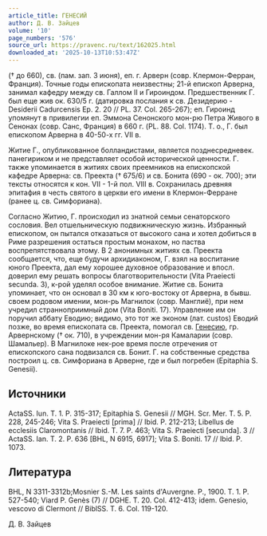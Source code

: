 ```yaml
---
article_title: ГЕНЕСИЙ
author: Д. В. Зайцев
volume: '10'
page_numbers: '576'
source_url: https://pravenc.ru/text/162025.html
downloaded_at: '2025-10-13T10:53:47Z'
---
```


(† до 660), св. (пам. зап. 3 июня), еп. г. Арверн (совр. Клермон-Ферран, Франция). Точные годы епископата неизвестны; 21-й епископ Арверна, занимал кафедру между св. Галлом II и Гироиндом. Предшественник Г. был еще жив ок. 630/5 г. (датировка послания к св. Дезидерию - Desiderii Cadurcensis Ep. 2. 20 // PL. 37. Col. 265-267); еп. Гироинд упомянут в привилегии еп. Эммона Сенонского мон-рю Петра Живого в Сенонах (совр. Санс, Франция) в 660 г. (PL. 88. Col. 1174). Т. о., Г. был епископом Арверна в 40-50-х гг. VII в.

Житие Г., опубликованное болландистами, является позднесредневек. панегириком и не представляет особой исторической ценности. Г. также упоминается в житиях своих преемников на епископской кафедре Арверна: св. Преекта († 675/6) и св. Бонита (690 - ок. 700); эти тексты относятся к кон. VII - 1-й пол. VIII в. Сохранилась древняя эпитафия в честь святого в церкви его имени в Клермон-Ферране (ранее ц. св. Симфориана).

Согласно Житию, Г. происходил из знатной семьи сенаторского сословия. Вел отшельническую подвижническую жизнь. Избранный епископом, он пытался отказаться от высокого сана и хотел добиться в Риме разрешения остаться простым монахом, но паства воспрепятствовала этому. В 2 анонимных житиях св. Преекта сообщается, что, еще будучи архидиаконом, Г. взял на воспитание юного Преекта, дал ему хорошее духовное образование и впосл. доверил ему решать вопросы благотворительности (Vita Praeiecti secunda. 3), к-рой уделял особое внимание. Житие св. Бонита упоминает, что он основал в 30 км к юго-востоку от Арверна, в бывш. своем родовом имении, мон-рь Магнилок (совр. Манглиё), при нем учредил странноприимный дом (Vita Boniti. 17). Управление им он поручил аббату Еводию; видимо, это тот же эконом (лат. custos) Еводий позже, во время епископата св. Преекта, помогал св. [Генесию](https://pravenc.ru/text/Генесию.html), гр. Арвернскому († ок. 710), в учреждении мон-ря Камаларии (совр. Шамальер). В Магнилоке нек-рое время после отречения от епископского сана подвизался св. Бонит. Г. на собственные средства построил ц. св. Симфориана в Арверне, где и был погребен (Epitaphia S. Genesii).

## Источники

ActaSS. Iun. T. 1. P. 315-317; Epitaphia S. Genesii // MGH. Scr. Mer. T. 5. P. 228, 245-246; Vita S. Praeiecti [prima] // Ibid. P. 212-213; Libellus de ecclesiis Claromontanis // Ibid. T. 7. P. 463; Vita S. Praeiecti [secunda]. 3 // ActaSS. Ian. T. 2. P. 636 [BHL, N 6915, 6917]; Vita S. Boniti. 17 // Ibid. P. 1073.

## Литература

BHL, N 3311-3312b;Mosnier S.-M. Les saints d'Auvergne. P., 1900. T. 1. P. 527-540; Viard P. Genès (7) // DGHE. T. 20. Col. 412-413; idem. Genesio, vescovo di Clermont // BiblSS. T. 6. Col. 119-120.

Д. В. Зайцев
